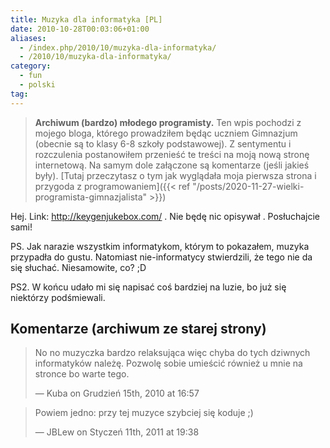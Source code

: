 ```yaml
---
title: Muzyka dla informatyka [PL]
date: 2010-10-28T00:03:06+01:00
aliases:
  - /index.php/2010/10/muzyka-dla-informatyka/
  - /2010/10/muzyka-dla-informatyka/
category:
  - fun
  - polski
tag:
---
```


> **Archiwum (bardzo) młodego programisty.** Ten wpis pochodzi z mojego bloga, którego prowadziłem będąc uczniem Gimnazjum (obecnie są to klasy 6-8 szkoły podstawowej). Z sentymentu i rozczulenia postanowiłem przenieść te treści na moją nową stronę internetową. Na samym dole załączone są komentarze (jeśli jakieś były). [Tutaj przeczytasz o tym jak wyglądała moja pierwsza strona i przygoda z programowaniem]({{< ref "/posts/2020-11-27-wielki-programista-gimnazjalista" >}})
> 

Hej. Link: http://keygenjukebox.com/ . Nie będę nic opisywał . Posłuchajcie sami!

PS. Jak narazie wszystkim informatykom, którym to pokazałem, muzyka przypadła do gustu. Natomiast nie-informatycy stwierdzili, że tego nie da się słuchać. Niesamowite, co? ;D

PS2. W końcu udało mi się napisać coś bardziej na luzie, bo już się niektórzy podśmiewali.


## Komentarze (archiwum ze starej strony)

> No no muzyczka bardzo relaksująca więc chyba do tych dziwnych informatyków należę. Pozwolę sobie umieścić również u mnie na stronce bo warte tego.
> 
> — Kuba on Grudzień 15th, 2010 at 16:57

> Powiem jedno: przy tej muzyce szybciej się koduje ;)
> 
> — JBLew on Styczeń 11th, 2011 at 19:38